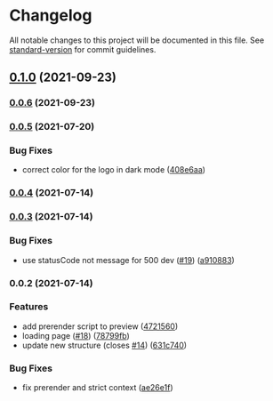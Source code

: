 # Changelog

All notable changes to this project will be documented in this file. See [standard-version](https://github.com/conventional-changelog/standard-version) for commit guidelines.

## [0.1.0](https://github.com/nuxt/design/compare/v0.0.6...v0.1.0) (2021-09-23)

### [0.0.6](https://github.com/nuxt/design/compare/v0.0.5...v0.0.6) (2021-09-23)

### [0.0.5](https://github.com/nuxt/design/compare/v0.0.3...v0.0.5) (2021-07-20)


### Bug Fixes

* correct color for the logo in dark mode ([408e6aa](https://github.com/nuxt/design/commit/408e6aa22c0ba4920dadfa4f2eae9391d2862111))

### [0.0.4](https://github.com/nuxt/design/compare/v0.0.3...v0.0.4) (2021-07-14)

### [0.0.3](https://github.com/nuxt/design/compare/v0.0.2...v0.0.3) (2021-07-14)


### Bug Fixes

* use statusCode not message for 500 dev ([#19](https://github.com/nuxt/design/issues/19)) ([a910883](https://github.com/nuxt/design/commit/a910883024b2280770cbe985092153666eb17790))

### 0.0.2 (2021-07-14)


### Features

* add prerender script to preview ([4721560](https://github.com/nuxt/design/commit/4721560e969ce52d29107546aae2fef9a6e6224f))
* loading page ([#18](https://github.com/nuxt/design/issues/18)) ([78799fb](https://github.com/nuxt/design/commit/78799fb695a896f6a992f28225b99283a38503ff))
* update new structure (closes [#14](https://github.com/nuxt/design/issues/14)) ([631c740](https://github.com/nuxt/design/commit/631c740396736e124c3cea288c0bcc22545d4269))


### Bug Fixes

* fix prerender and strict context ([ae26e1f](https://github.com/nuxt/design/commit/ae26e1f21e85155595cfd861d20cddeff858ad5f))
